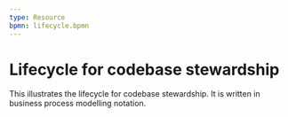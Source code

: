 ```yaml
---
type: Resource
bpmn: lifecycle.bpmn
---
```


# Lifecycle for codebase stewardship

This illustrates the lifecycle for codebase stewardship. It is written in business process modelling notation.
